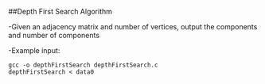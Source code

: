 ##Depth First Search Algorithm

-Given an adjacency matrix and number of vertices, output the components and number of components

-Example input:
```
gcc -o depthFirstSearch depthFirstSearch.c
depthFirstSearch < data0
```
